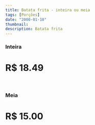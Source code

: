 ```yaml
---
title: Batata frita - inteira ou meia
tags: [Porções]
date: "2000-01-10"
thumbnail:
description: Batata frita
---
```


<h3 id="unordered">
<strong>
<strong>Inteira</strong>
</strong>
</h3>

# R$ 18.49

<br/>

<h3>
<strong>
<strong>Meia</strong>
</strong>
</h3>

# R$ 15.00